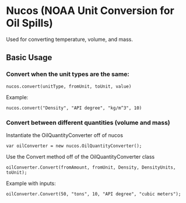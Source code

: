 # Nucos (NOAA Unit Conversion for Oil Spills)

Used for converting temperature, volume, and mass.

## Basic Usage


### Convert when the unit types are the same:
```
nucos.convert(unitType, fromUnit, toUnit, value)
```
Example:
```
nucos.convert("Density", "API degree", "kg/m^3", 10)
```
### Convert between different quantities (volume and mass)

  Instantiate the OilQuantityConverter off of nucos
  ```
  var oilConverter = new nucos.OilQuantityConverter();
  ```
  Use the Convert method off of the OilQuantityConverter class
  ```
  oilConverter.Convert(fromAmount, fromUnit, Density, DensityUnits, toUnit);
  ```
  Example with inputs:
  ```
  oilConverter.Convert(50, "tons", 10, "API degree", "cubic meters");
  ```

